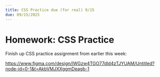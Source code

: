 ```yaml
---
title: CSS Practice due (for real) 9/15
due: 09/15/2025
---
```


# Homework: CSS Practice

Finish up CSS practice assignment from earlier this week:

https://www.figma.com/design/lWGzw4TGO77dld4zTJYUAM/Untitled?node-id=0-1&t=AkbVMJXXggmDeagb-1


